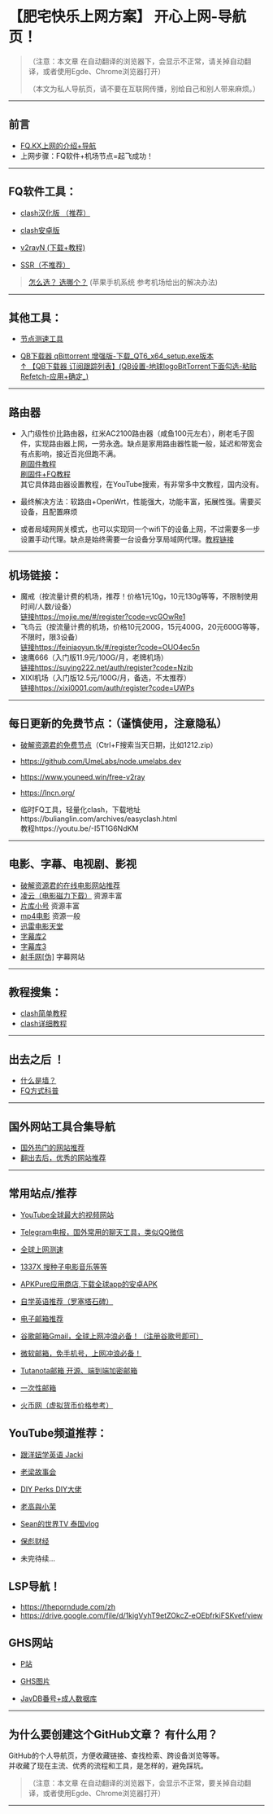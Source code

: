 # 【肥宅快乐上网方案】 开心上网-导航页！

> （注意：本文章 在自动翻译的浏览器下，会显示不正常，请关掉自动翻译，或者使用Egde、Chrome浏览器打开）
>
> （本文为私人导航页，请不要在互联网传播，别给自己和别人带来麻烦。）

----------------------------
## 前言
- [ FQ.KX上网的介绍+导航](https://github.com/githubvpn007/v2rayNvpn)
- 上网步骤：FQ软件+机场节点=起飞成功！
----------------------------

## FQ软件工具：

- [clash汉化版 （推荐）](https://github.com/ender-zhao/Clash-for-Windows_Chinese)

- [clash安卓版](https://github.com/Kr328/ClashForAndroid/releases)

- [v2rayN (下载+教程)](https://github.com/githubvpn007/v2rayNvpn/blob/main/V2rayN_Windows.md)

- [SSR（不推荐）](https://github.com/githubvpn007/v2rayNvpn/blob/main/ssr_windows.md)

> [怎么选？ 选哪个？](https://github.com/githubvpn007/proxy)
> (苹果手机系统 参考机场给出的解决办法)

----------------------------

## 其他工具：

- [节点测速工具](https://youtu.be/aSR6OuqtFdU)

- [QB下载器 qBittorrent 增强版-下载_QT6_x64_setup.exe版本](https://github.com/c0re100/qBittorrent-Enhanced-Edition/releases)  
[↑ 【QB下载器 订阅跟踪列表】(QB设置-地球logoBitTorrent下面勾选-粘贴Refetch-应用+确定_)](https://github.com/XIU2/TrackersListCollection/blob/master/README-ZH.md)

----------------------------

## 路由器

- 入门级性价比路由器，红米AC2100路由器（咸鱼100元左右），刷老毛子固件，实现路由器上网，一劳永逸。缺点是家用路由器性能一般，延迟和带宽会有点影响，接近百兆但跑不满。  
[刷固件教程](https://www.bilibili.com/video/BV1HZ4y1P7A9)  
[刷固件+FQ教程](https://youtu.be/jBaMRhda4Dk)  
其它具体路由器设置教程，在YouTube搜索，有非常多中文教程，国内没有。  

- 最终解决方法：软路由+OpenWrt，性能强大，功能丰富，拓展性强。需要买设备，且配置麻烦  
- 或者局域网网关模式，也可以实现同一个wifi下的设备上网，不过需要多一步设置手动代理。缺点是始终需要一台设备分享局域网代理。[教程链接](https://youtu.be/Y6dDuL73Vxo)

----------------------------

## 机场链接：

- 魔戒（按流量计费的机场，推荐！价格1元10g，10元130g等等，不限制使用时间/人数/设备）  
[链接https://mojie.me/#/register?code=vcGOwRe1](https://mojie.me/#/register?code=vcGOwRe1)
- 飞鸟云（按流量计费的机场，价格10元200G，15元400G，20元600G等等，不限时，限3设备）  
[链接https://feiniaoyun.tk/#/register?code=OUO4ec5n](https://feiniaoyun.tk/#/register?code=OUO4ec5n)
- 速鹰666（入门版11.9元/100G/月，老牌机场）  
[链接https://suying222.net/auth/register?code=Nzib](https://suying222.net/auth/register?code=Nzib)
- XIXI机场（入门版12.5元/100G/月，备选，不太推荐）  
[链接https://xixi0001.com/auth/register?code=UWPs](https://xixi0001.com/auth/register?code=UWPs)

----------------------------


## 每日更新的免费节点：（谨慎使用，注意隐私）

- [破解资源君的免费节点](https://github.com/pojiezhiyuanjun/freev2)（Ctrl+F搜索当天日期，比如1212.zip）
- https://github.com/UmeLabs/node.umelabs.dev
- https://www.youneed.win/free-v2ray
- https://lncn.org/

- 临时FQ工具，轻量化clash，下载地址https://bulianglin.com/archives/easyclash.html  
教程https://youtu.be/-I5T1G6NdKM

----------------------------

## 电影、字幕、电视剧、影视

- [破解资源君的在线电影网站推荐](https://github.com/pojiezhiyuanjun/freemovie/wiki)
- [凌云（电影磁力下载）](www.lingyun.tv) 资源丰富
- [片库小号](https://www.btnull.re) 资源丰富
- [mp4电影](www.domp4.cc) 资源一般
- [迅雷电影天堂](https://www.xl720.com)
- [字幕库2](https://zimuku.org)
- [字幕库3](https://zmk.pw/)
- [射手网[伪]](secure.assrt.net) 字幕网站

----------------------------

## 教程搜集：

- [clash简单教程](https://youtu.be/9Ice-qMePQk)
- [clash详细教程](https://youtu.be/HY5q2riVwRk)

----------------------------

## 出去之后 ！

- [什么是墙？](https://youtu.be/XKZM_AjCUr0)
- [FQ方式科普](https://youtu.be/f9ohvZyQrmY)

---

## 国外网站工具合集导航

- [国外热门的网站推荐](https://qiangwaikan.com/)
- [翻出去后，优秀的网站推荐](https://10beasts.net/recommend/)

----------------

## 常用站点/推荐

- [YouTube全球最大的视频网站](https://www.youtube.com/)

- [Telegram电报，国外常用的聊天工具，类似QQ微信](https://telegram.org/)

- [全球上网测速](https://fast.com/zh/tw/)

- [1337X 搜种子电影音乐等等](https://www.1377x.to/)

- [APKPure应用商店,下载全球app的安卓APK](https://apkpure.com/cn/)

- [自学英语推荐（罗塞塔石碑）](https://youtu.be/DTklFxLIcW8)

- [电子邮箱推荐](https://qiangwaikan.com/best-email-provider/)

- [谷歌邮箱Gmail，全球上网冲浪必备！（注册谷歌号即可）](https://mail.google.com/)

- [微软邮箱，免手机号，上网冲浪必备！](https://outlook.live.com/mail/0/)

- [Tutanota邮箱 开源、端到端加密邮箱](https://tutanota.com/)

- [一次性邮箱](https://temp-mail.org/zh)

- [火币网（虚拟货币价格参考）](https://www.huobi.com/zh-cn/exchange/btc_usdt)


## YouTube频道推荐：

- [跟洋妞学英语 Jacki](https://www.youtube.com/c/JackiesEnglishClass/featured)

- [老梁故事会](https://www.youtube.com/channel/UCr_F4Y9iboUKlg_ZPm4jkVQ)

- [DIY Perks DIY大佬](https://www.youtube.com/c/DIYPerks/featured)

- [老高與小茉](https://www.youtube.com/channel/UCMUnInmOkrWN4gof9KlhNmQ/featured)

- [Sean的世界TV 泰国vlog](https://www.youtube.com/channel/UCPmbIdXZzLDHNR0PejH0iEQ/videos)

- [保彪财经](https://www.youtube.com/channel/UC1J6VIutYbeZpLgL_j_AFoA)

- 未完待续...

## LSP导航！

- https://theporndude.com/zh
- https://drive.google.com/file/d/1kigVyhT9etZOkcZ-eOEbfrkiFSKvef/view

## GHS网站

- [P站](https://cn.pornhub.com/)

- [GHS图片](https://asiansister.com/tag.php?tag=hot)

- [JavDB番号+成人数据库](https://javdb.com/)

----------------------------

## 为什么要创建这个GitHub文章？ 有什么用？

GitHub的个人导航页，方便收藏链接、查找检索、跨设备浏览等等。    
并收藏了现在主流、优秀的流程和工具，是怎样的，避免踩坑。


> （注意：本文章 在自动翻译的浏览器下，会显示不正常，要关掉自动翻译，或者使用Egde、Chrome浏览器打开）

---


